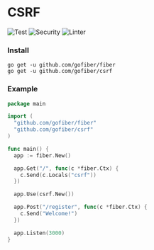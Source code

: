 # CSRF

![Test](https://github.com/gofiber/csrf/workflows/Test/badge.svg)
![Security](https://github.com/gofiber/csrf/workflows/Security/badge.svg)
![Linter](https://github.com/gofiber/csrf/workflows/Linter/badge.svg)

### Install
```
go get -u github.com/gofiber/fiber
go get -u github.com/gofiber/csrf
```
### Example
```go
package main

import (
  "github.com/gofiber/fiber"
  "github.com/gofiber/csrf"
)

func main() {
  app := fiber.New()

  app.Get("/", func(c *fiber.Ctx) {
    c.Send(c.Locals("csrf"))
  })

  app.Use(csrf.New())

  app.Post("/register", func(c *fiber.Ctx) {
    c.Send("Welcome!")
  })

  app.Listen(3000)
}
```
